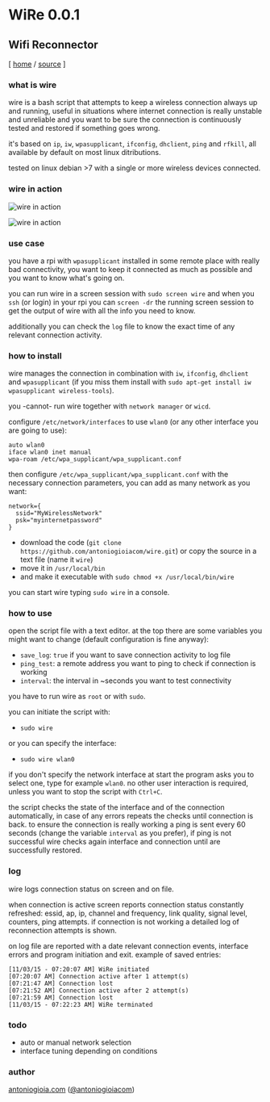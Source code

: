# WiRe 0.0.1

## Wifi Reconnector

[ [home](https://github.com/antoniogioiacom/wire) /
[source](https://github.com/antoniogioiacom/wire.git) ]

### what is wire

wire is a bash script that attempts to keep a wireless connection always up and running, useful in situations where internet connection is really unstable and unreliable and you want to be sure the connection is continuously tested and restored if something goes wrong.

it's based on `ip`, `iw`, `wpasupplicant`, `ifconfig`, `dhclient`, `ping` and `rfkill`, all available by default on most linux ditributions.

tested on linux debian >7 with a single or more wireless devices connected.


### wire in action

![wire in action](http://antoniogioia.neocities.org/stuff/wire001a.jpg)

![wire in action](http://antoniogioia.neocities.org/stuff/wire001b.jpg)


### use case

you have a rpi with `wpasupplicant` installed in some remote place with really bad connectivity, you want to keep it connected as much as possible and you want to know what's going on.

you can run wire in a screen session with `sudo screen wire` and when you `ssh` (or login) in your rpi you can `screen -dr` the running screen session to get the output of wire with all the info you need to know.

additionally you can check the `log` file to know the exact time of any relevant connection activity.


### how to install

wire manages the connection in combination with `iw`, `ifconfig`, `dhclient` and `wpasupplicant` (if you miss them install with `sudo apt-get install iw wpasupplicant wireless-tools`).

you -cannot- run wire together with `network manager` or `wicd`.

configure `/etc/network/interfaces` to use `wlan0` (or any other interface you are going to use):

    auto wlan0
    iface wlan0 inet manual
    wpa-roam /etc/wpa_supplicant/wpa_supplicant.conf

then configure `/etc/wpa_supplicant/wpa_supplicant.conf` with the necessary connection parameters, you can add as many network as you want:

    network={
      ssid="MyWirelessNetwork"
      psk="myinternetpassword"
    }

- download the code (`git clone https://github.com/antoniogioiacom/wire.git`) or copy the source in a text file (name it `wire`)
- move it in `/usr/local/bin`
- and make it executable with `sudo chmod +x /usr/local/bin/wire`

you can start wire typing `sudo wire` in a console.


### how to use

open the script file with a text editor. at the top there are some variables you might want to change (default configuration is fine anyway):

- `save_log`: `true` if you want to save connection activity to log file
- `ping_test`: a remote address you want to ping to check if connection is working
- `interval`: the interval in ~seconds you want to test connectivity

you have to run wire as `root` or with `sudo`.

you can initiate the script with:
- `sudo wire`

or you can specify the interface:
- `sudo wire wlan0`

if you don't specify the network interface at start the program asks you to select one, type for example `wlan0`. no other user interaction is required, unless you want to stop the script with `Ctrl+C`.

the script checks the state of the interface and of the connection automatically, in case of any errors repeats the checks until connection is back. to ensure the connection is really working a ping is sent every 60 seconds (change the variable `interval` as you prefer), if ping is not successful wire checks again interface and connection until are successfully restored.


### log

wire logs connection status on screen and on file.

when connection is active screen reports connection status constantly refreshed: essid, ap, ip, channel and frequency, link quality, signal level, counters, ping attempts. if connection is not working a detailed log of reconnection attempts is shown.

on log file are reported with a date relevant connection events, interface errors and program initiation and exit.
example of saved entries:

    [11/03/15 - 07:20:07 AM] WiRe initiated
    [07:20:07 AM] Connection active after 1 attempt(s)
    [07:21:47 AM] Connection lost
    [07:21:52 AM] Connection active after 2 attempt(s)
    [07:21:59 AM] Connection lost
    [11/03/15 - 07:22:23 AM] WiRe terminated


### todo

- auto or manual network selection
- interface tuning depending on conditions


### author

[antoniogioia.com](http://antoniogioia.com) ([@antoniogioiacom](https://twitter.com/antoniogioiacom))
